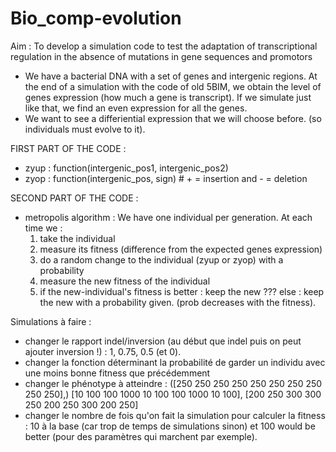 # Bio_comp-evolution
Aim : To develop a simulation code to test the adaptation of transcriptional regulation in the absence of mutations in gene sequences and promotors

- We have a bacterial DNA with a set of genes and intergenic regions. At the end of a simulation with the code of old 5BIM, we obtain the level of genes expression (how much a gene is transcript). If we simulate just like that, we find an even expression for all the genes.
- We want to see a differiential expression that we will choose before. (so individuals must evolve to it).

FIRST PART OF THE CODE :
- zyup : function(intergenic_pos1, intergenic_pos2)
- zyop : function(intergenic_pos, sign) # + = insertion and - = deletion

SECOND PART OF THE CODE :
- metropolis algorithm : We have one individual per generation.
At each time we :
   1) take the individual
   2) measure its fitness (difference from the expected genes expression)
   3) do a random change to the individual (zyup or zyop) with a probability
   4) measure the new fitness of the individual
   5) if the new-individual's fitness is better : keep the new ???
      else : keep the new with a probability given. (prob decreases with the fitness).


Simulations à faire : 
 - changer le rapport indel/inversion (au début que indel puis on peut ajouter inversion !) : 1, 0.75, 0.5 (et 0).  
 - changer la fonction déterminant la probabilité de garder un individu avec une moins bonne fitness que précédemment
 - changer le phénotype à atteindre : ([250 250 250 250 250 250 250 250 250 250],) [10 100 100 1000 10 100 100 1000 10 100], [200 250 300 300 250 200 250 300 200 250]
 - changer le nombre de fois qu'on fait la simulation pour calculer la fitness : 10 à la base (car trop de temps de simulations sinon) et 100 would be better (pour des paramètres qui marchent par exemple).
